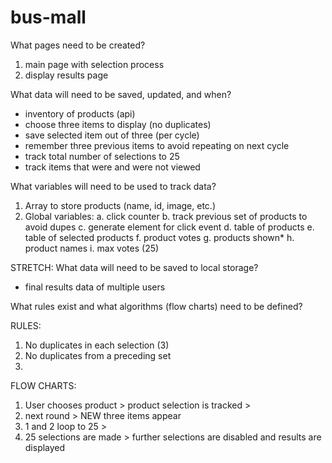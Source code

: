 # bus-mall

What pages need to be created?

1. main page with selection process
2. display results page

What data will need to be saved, updated, and when?

- inventory of products (api)
- choose three items to display (no duplicates)
- save selected item out of three (per cycle)
- remember three previous items to avoid repeating on next cycle
- track total number of selections to 25
- track items that were and were not viewed

What variables will need to be used to track data?

1. Array to store products (name, id, image, etc.)
2. Global variables:
   a. click counter
   b. track previous set of products to avoid dupes
   c. generate element for click event
   d. table of products
   e. table of selected products
   f. product votes
   g. products shown*
   h. product names
   i. max votes (25)

STRETCH: What data will need to be saved to local storage?

- final results data of multiple users

What rules exist and what algorithms (flow charts) need to be defined?

RULES: 
1. No duplicates in each selection (3)
2. No duplicates from a preceding set
3. 

FLOW CHARTS:
1. User chooses product > product selection is tracked >
2. next round > NEW three items appear
3. 1 and 2 loop to 25 >
4. 25 selections are made > further selections are disabled and results are displayed